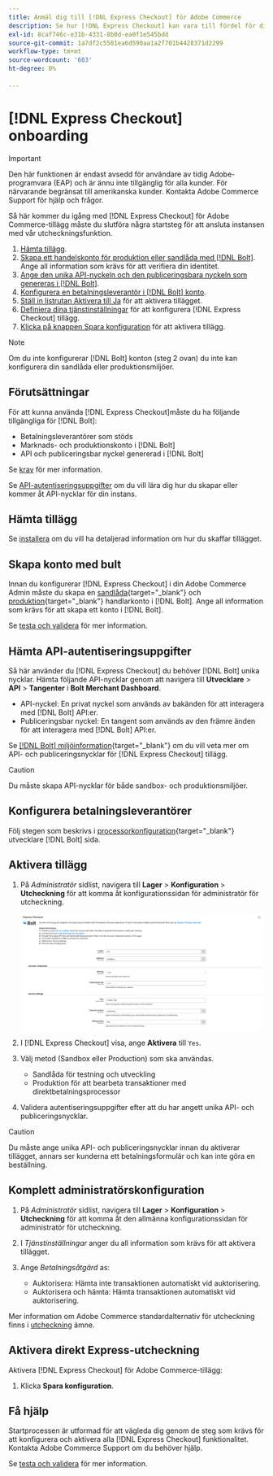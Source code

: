 ```yaml
---
title: Anmäl dig till [!DNL Express Checkout] för Adobe Commerce
description: Se hur [!DNL Express Checkout] kan vara till fördel för din Adobe Commerce-instans och för hur du kan ta med och konfigurera tillägget.
exl-id: 8caf746c-e31b-4331-8b0d-ea0f1e545bdd
source-git-commit: 1a7df2c5581ea6d590aa1a2f701b4428371d2299
workflow-type: tm+mt
source-wordcount: '603'
ht-degree: 0%

---
```


# [!DNL Express Checkout] onboarding

>[!IMPORTANT]
>
> Den här funktionen är endast avsedd för användare av tidig Adobe-programvara (EAP) och är ännu inte tillgänglig för alla kunder. För närvarande begränsat till amerikanska kunder. Kontakta Adobe Commerce Support för hjälp och frågor.

Så här kommer du igång med [!DNL Express Checkout] för Adobe Commerce-tillägg måste du slutföra några startsteg för att ansluta instansen med vår utcheckningsfunktion.

1. [Hämta tillägg](#get-extension).
1. [Skapa ett handelskonto för produktion eller sandlåda med [!DNL Bolt]](#create-account-with-bolt). Ange all information som krävs för att verifiera din identitet.
1. [Ange den unika API-nyckeln och den publiceringsbara nyckeln som genereras i [!DNL Bolt]](#obtain-api-credentials).
1. [Konfigurera en betalningsleverantör i [!DNL Bolt] konto](#configure-payment-providers).
1. [Ställ in listrutan Aktivera till Ja](#enable-extension) för att aktivera tillägget.
1. [Definiera dina tjänstinställningar](#complete-admin-configuration) för att konfigurera [!DNL Express Checkout] tillägg.
1. [Klicka på knappen Spara konfiguration](#enable-live-express-checkout) för att aktivera tillägg.

>[!NOTE]
>
> Om du inte konfigurerar [!DNL Bolt] konton (steg 2 ovan) du inte kan konfigurera din sandlåda eller produktionsmiljöer.

## Förutsättningar

För att kunna använda [!DNL Express Checkout]måste du ha följande tillgängliga för [!DNL Bolt]:

- Betalningsleverantörer som stöds
- Marknads- och produktionskonto i [!DNL Bolt]
- API och publiceringsbar nyckel genererad i [!DNL Bolt]

Se [krav](../express-checkout/prerequisites.md) för mer information.

Se [API-autentiseringsuppgifter](#obtain-api-credentials) om du vill lära dig hur du skapar eller kommer åt API-nycklar för din instans.

## Hämta tillägg

Se [installera](../express-checkout/install.md) om du vill ha detaljerad information om hur du skaffar tillägget.

## Skapa konto med bult

Innan du konfigurerar [!DNL Express Checkout] i din Adobe Commerce Admin måste du skapa en [sandlåda](https://merchant-sandbox.bolt.com/register){target=&quot;_blank&quot;} och [produktion](https://merchant.bolt.com/register){target=&quot;_blank&quot;} handlarkonto i [!DNL Bolt]. Ange all information som krävs för att skapa ett konto i [!DNL Bolt].

Se [testa och validera](../express-checkout/testing.md) för mer information.

## Hämta API-autentiseringsuppgifter

Så här använder du [!DNL Express Checkout] du behöver [!DNL Bolt] unika nycklar. Hämta följande API-nycklar genom att navigera till **Utvecklare** > **API** > **Tangenter** i **Bolt Merchant Dashboard**.

- API-nyckel: En privat nyckel som används av bakänden för att interagera med [!DNL Bolt] API:er.
- Publiceringsbar nyckel: En tangent som används av den främre änden för att interagera med [!DNL Bolt] API:er.

Se [[!DNL Bolt] miljöinformation](https://help.bolt.com/developers/references/environment-details/#about-keys){target=&quot;_blank&quot;} om du vill veta mer om API- och publiceringsnycklar för [!DNL Express Checkout] tillägg.

>[!CAUTION]
>
> Du måste skapa API-nycklar för både sandbox- och produktionsmiljöer.

## Konfigurera betalningsleverantörer

Följ stegen som beskrivs i [processorkonfiguration](https://help.bolt.com/integrations/adobe-express-checkout/set-up/){target=&quot;_blank&quot;} utvecklare [!DNL Bolt] sida.

## Aktivera tillägg

1. På _Administratör_ sidlist, navigera till **Lager** > **Konfiguration** > **Utcheckning** för att komma åt konfigurationssidan för administratör för utcheckning.

   ![Express Checkout](assets/admin-view.png)

1. I [!DNL Express Checkout] visa, ange **Aktivera** till `Yes`.
1. Välj metod (Sandbox eller Production) som ska användas.

   - Sandlåda för testning och utveckling
   - Produktion för att bearbeta transaktioner med direktbetalningsprocessor

1. Validera autentiseringsuppgifter efter att du har angett unika API- och publiceringsnycklar.

>[!CAUTION]
>
> Du måste ange unika API- och publiceringsnycklar innan du aktiverar tillägget, annars ser kunderna ett betalningsformulär och kan inte göra en beställning.

## Komplett administratörskonfiguration

1. På _Administratör_ sidlist, navigera till **Lager** > **Konfiguration** > **Utcheckning** för att komma åt den allmänna konfigurationssidan för administratör för utcheckning.
1. I _Tjänstinställningar_ anger du all information som krävs för att aktivera tillägget.
1. Ange _Betalningsåtgärd_ as:

   - Auktorisera: Hämta inte transaktionen automatiskt vid auktorisering.
   - Auktorisera och hämta: Hämta transaktionen automatiskt vid auktorisering.

Mer information om Adobe Commerce standardalternativ för utcheckning finns i [utcheckning](https://docs.magento.com/user-guide/configuration/sales/checkout.html) ämne.

## Aktivera direkt Express-utcheckning

Aktivera [!DNL Express Checkout] för Adobe Commerce-tillägg:

1. Klicka **Spara konfiguration**.

## Få hjälp

Startprocessen är utformad för att vägleda dig genom de steg som krävs för att konfigurera och aktivera alla [!DNL Express Checkout] funktionalitet. Kontakta Adobe Commerce Support om du behöver hjälp.

Se [testa och validera](../express-checkout/testing.md) för mer information.
